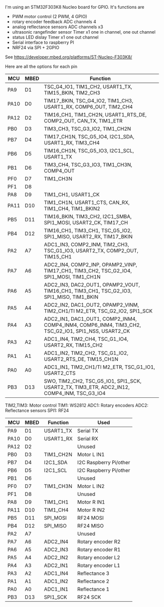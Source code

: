 
I'm using an STM32F303K8 Nucleo board for GPIO. It's functions are

 - PWM motor control (2 PWM, 4 GPIO)
 - rotary encoder feedback ADC channels 4
 - analog reflectance sensors ADC channels x3
 - ultrasonic rangefinder sensor Timer x1 one in channel, one out channel
 - status LED dislay Timer x1 one out channel
 - Serial interface to raspberry PI
 - NRF24 via SPI + 2GPIO

See https://developer.mbed.org/platforms/ST-Nucleo-F303K8/

Here are all the options for each pin

MCU  |MBED | Function
-----|-----|----------
PA9  | D1  | TSC_G4_IO1, TIM1_CH2, USART1_TX, TIM15_BKIN, TIM2_CH3
PA10 | D0  | TIM17_BKIN, TSC_G4_IO2, TIM1_CH3, USART1_RX, COMP6_OUT, TIM2_CH4
PA12 | D2  | TIM16_CH1, TIM1_CH2N, USART1_RTS_DE, COMP2_OUT, CAN_TX, TIM1_ETR
PB0  | D3  | TIM3_CH3, TSC_G3_IO2, TIM1_CH2N
PB7  | D4  | TIM17_CH1N, TSC_G5_IO4, I2C1_SDA, USART1_RX, TIM3_CH4
PB6  | D5  | TIM16_CH1N, TSC_G5_IO3, I2C1_SCL, USART1_TX
PB1  | D6  | TIM3_CH4, TSC_G3_IO3, TIM1_CH3N, COMP4_OUT
PF0  | D7  | TIM1_CH3N
PF1  | D8  |
PA8  | D9  | TIM1_CH1, USART1_CK
PA11 | D10 | TIM1_CH1N, USART1_CTS, CAN_RX, TIM1_CH4, TIM1_BKIN2
PB5  | D11 | TIM16_BKIN, TIM3_CH2, I2C1_SMBA, SPI1_MOSI, USART2_CK, TIM17_CH
PB4  | D12 | TIM16_CH1, TIM3_CH1, TSC_G5_IO2, SPI1_MISO, USART2_RX, TIM17_BKIN
PA2  | A7  | ADC1_IN3, COMP2_INM, TIM2_CH3, TSC_G1_IO3, USART2_TX, COMP2_OUT, TIM15_CH1
PA7  | A6  | ADC2_IN4, COMP2_INP, OPAMP2_VINP, TIM17_CH1, TIM3_CH2, TSC_G2_IO4, SPI1_MOSI, TIM1_CH1N
PA6  | A5  | ADC2_IN3, DAC2_OUT1, OPAMP2_VOUT, TIM16_CH1, TIM3_CH1, TSC_G2_IO3, SPI1_MISO, TIM1_BKIN
PA5  | A4  | ADC2_IN2, DAC1_OUT2, OPAMP2_VINM, TIM2_CH1/TI M2_ETR, TSC_G2_IO2, SPI1_SCK
PA4  | A3  | ADC2_IN1, DAC1_OUT1, COMP2_INM4, COMP4_INM4, COMP6_INM4, TIM3_CH2, TSC_G2_IO1, SPI1_NSS, USART2_CK
PA3  | A2  | ADC1_IN4, TIM2_CH4, TSC_G1_IO4, USART2_RX, TIM15_CH2
PA1  | A1  | ADC1_IN2, TIM2_CH2, TSC_G1_IO2, USART2_RTS_DE, TIM15_CH1N
PA0  | A0  | ADC1_IN1, TIM2_CH1/TI M2_ETR, TSC_G1_IO1, USART2_CTS
PB3  | D13 | SWO, TIM2_CH2, TSC_G5_IO1, SPI1_SCK, USART2_TX, TIM3_ETR, ADC2_IN12, COMP4_INM, TSC_G3_IO4

TIM2,TIM3: Motor control
TIM1: WS2812
ADC1: Rotary encoders
ADC2: Reflectance sensors
SPI1: RF24

MCU  | MBED| Function  | Used
-----|-----|-----------|----------
PA9  | D1  | USART1_TX | Serial TX
PA10 | D0  | USART1_RX | Serial RX
PA12 | D2  |           | Unused
PB0  | D3  | TIM1_CH2N | Motor L IN1
PB7  | D4  | I2C1_SDA  | I2C Raspberry Pi/other
PB6  | D5  | I2C1_SCL  | I2C Raspberry Pi/other
PB1  | D6  |           | Unused
PF0  | D7  | TIM1_CH3N | Motor L IN2
PF1  | D8  |           | Unused
PA8  | D9  | TIM1_CH1  | Motor R IN1
PA11 | D10 | TIM1_CH4  | Motor R IN2
PB5  | D11 | SPI_MOSI  | RF24 MOSI
PB4  | D12 | SPI_MISO  | RF24 MISO
PA2  | A7  |           | Unused
PA7  | A6  | ADC2_IN4  | Rotary encoder R2
PA6  | A5  | ADC2_IN3  | Rotary encoder R1
PA5  | A4  | ADC2_IN2  | Rotary encoder L2
PA4  | A3  | ADC2_IN1  | Rotary encoder L1
PA3  | A2  | ADC1_IN4  | Reflectance 3
PA1  | A1  | ADC1_IN2  | Reflectance 2
PA0  | A0  | ADC1_IN1  | Reflectance 1
PB3  | D13 | SPI1_SCK  | RF24 SCK

